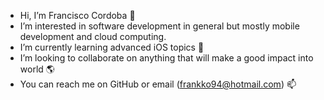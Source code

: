 - Hi, I’m Francisco Cordoba 👋
- I’m interested in software development in general but mostly mobile development and cloud computing.
- I’m currently learning advanced iOS topics 📱
- I’m looking to collaborate on anything that will make a good impact into world 🌎
- You can reach me on GitHub or email (frankko94@hotmail.com) 📫

<!---
pako-cr/pako-cr is a ✨ special ✨ repository because its `README.md` (this file) appears on your GitHub profile.
You can click the Preview link to take a look at your changes.
--->
